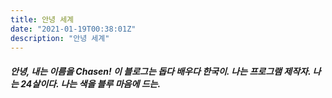 ```yaml
---
title: 안녕 세계
date: "2021-01-19T00:38:01Z"
description: "안녕 세계"
---
```


##### 안녕, 내는 이름을 Chasen! 이 블로그는 돕다 배우다 한국이. 나는 프로그램 제작자. 나는 24살이다. 나는 색을 블루 마음에 드는.
